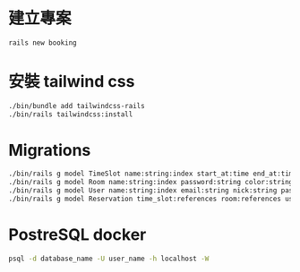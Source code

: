 # 建立專案

```sh
rails new booking
```

# 安裝 tailwind css

```sh
./bin/bundle add tailwindcss-rails
./bin/rails tailwindcss:install
```

# Migrations

```sh
./bin/rails g model TimeSlot name:string:index start_at:time end_at:time
./bin/rails g model Room name:string:index password:string color:string
./bin/rails g model User name:string:index email:string nick:string password_digest:string role:integer email_verified_at:time
./bin/rails g model Reservation time_slot:references room:references user:references date:date 
```

# PostreSQL docker

```sh
psql -d database_name -U user_name -h localhost -W
```
